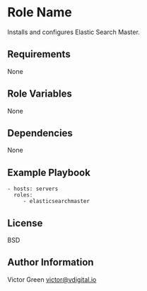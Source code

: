 Role Name
=========

Installs and configures Elastic Search Master.

Requirements
------------

None

Role Variables
--------------

None

Dependencies
------------

None

Example Playbook
----------------

    - hosts: servers
      roles:
         - elasticsearchmaster

License
-------

BSD

Author Information
------------------

Victor Green
victor@vdigital.io

